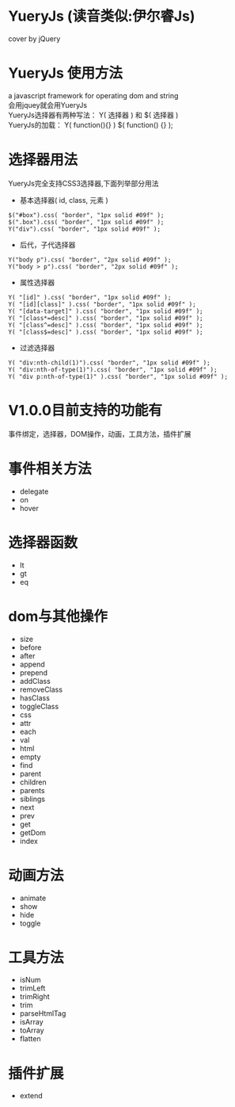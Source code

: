 # YueryJs (读音类似:伊尔睿Js)
cover by jQuery
# YueryJs 使用方法
a javascript framework for operating dom and string<br/>
会用jquey就会用YueryJs<br/>
YueryJs选择器有两种写法： Y( 选择器 ) 和 $( 选择器 )<br/>
YueryJs的加载： Y( function(){} )    $( function() {} );<br/>

# 选择器用法
YueryJs完全支持CSS3选择器,下面列举部分用法<br/>
* 基本选择器( id, class, 元素 )
```
$("#box").css( "border", "1px solid #09f" );
$(".box").css( "border", "1px solid #09f" );
Y("div").css( "border", "1px solid #09f" );
```
* 后代，子代选择器
```
Y("body p").css( "border", "2px solid #09f" );
Y("body > p").css( "border", "2px solid #09f" );
```
* 属性选择器
```
Y( "[id]" ).css( "border", "1px solid #09f" );
Y( "[id][class]" ).css( "border", "1px solid #09f" );
Y( "[data-target]" ).css( "border", "1px solid #09f" );
Y( "[class*=desc]" ).css( "border", "1px solid #09f" );
Y( "[class^=desc]" ).css( "border", "1px solid #09f" );
Y( "[class$=desc]" ).css( "border", "1px solid #09f" );
```
* 过滤选择器
```
Y( "div:nth-child(1)").css( "border", "1px solid #09f" );
Y( "div:nth-of-type(1)").css( "border", "1px solid #09f" );
Y( "div p:nth-of-type(1)" ).css( "border", "1px solid #09f" );
```
V1.0.0目前支持的功能有
====================
事件绑定，选择器，DOM操作，动画，工具方法，插件扩展
# 事件相关方法
* delegate
* on
* hover
# 选择器函数
* lt
* gt
* eq
# dom与其他操作
* size
* before
* after
* append
* prepend
* addClass
* removeClass
* hasClass
* toggleClass
* css
* attr
* each
* val
* html
* empty
* find
* parent
* children
* parents
* siblings
* next
* prev
* get
* getDom
* index
# 动画方法
* animate
* show
* hide
* toggle
# 工具方法
* isNum
* trimLeft
* trimRight
* trim
* parseHtmlTag
* isArray
* toArray
* flatten
# 插件扩展
* extend
